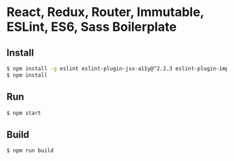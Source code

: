 # React, Redux, Router, Immutable, ESLint, ES6, Sass Boilerplate

## Install
```sh
$ npm install -g eslint eslint-plugin-jsx-a11y@^2.2.3 eslint-plugin-import eslint-plugin-react eslint-config-airbnb
$ npm install
```

## Run
```sh
$ npm start
```

## Build
```sh
$ npm run build
```
